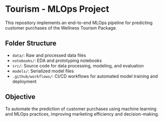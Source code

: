 # Tourism - MLOps Project

This repository implements an end-to-end MLOps pipeline for predicting customer purchases of the Wellness Tourism Package.

## Folder Structure

- `data/`: Raw and processed data files
- `notebooks/`: EDA and prototyping notebooks
- `src/`: Source code for data processing, modeling, and evaluation
- `models/`: Serialized model files
- `.github/workflows/`: CI/CD workflows for automated model training and deployment

## Objective

To automate the prediction of customer purchases using machine learning and MLOps practices, improving marketing efficiency and decision-making.

